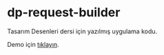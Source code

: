 # dp-request-builder

Tasarım Desenleri dersi için yazılmış uygulama kodu.

Demo için [tıklayın](https://barandasdemir.github.io/dp-request-builder/).
